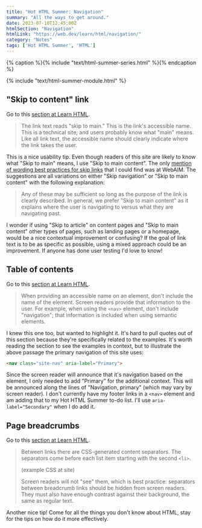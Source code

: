 ```yaml
---
title: "Hot HTML Summer: Navigation"
summary: "All the ways to get around."
date: 2023-07-10T12:45:00Z
htmlSection: "Navigation"
htmlLink: "https://web.dev/learn/html/navigation/"
category: "Notes"
tags: ['Hot HTML Summer', 'HTML']
---
```

{% caption %}{% include "text/html-summer-series.html" %}{% endcaption %}

{% include "text/html-summer-module.html" %}

## "Skip to content" link

Go to this [section at Learn HTML](https://web.dev/learn/html/navigation/#skip_to_content_link).

> The link text reads "skip to main." This is the link's accessible name. This is a technical site, and users probably know what "main" means. Like all link text, the accessible name should clearly indicate where the link takes the user.

This is a nice usability tip. Even though readers of this site are likely to know what "Skip to main" means, I use "Skip to main content". The only [mention of wording best practices for skip links](https://webaim.org/techniques/skipnav/#wording) that I could find was at WebAIM. The suggestions are all variations on either "Skip navigation" or "Skip to main content" with the following explanation:

> Any of these may be sufficient so long as the purpose of the link is clearly described. In general, we prefer "Skip to main content" as it explains where the user is navigating to versus what they are navigating past.

I wonder if using "Skip to article" on content pages and "Skip to main content" other types of pages, such as landing pages or a homepage, would be a nice contextual improvement or confusing? If the goal of link text is to be as specific as possible, using a mixed approach could be an improvement. If anyone has done user testing I'd love to know! 

## Table of contents

Go to this [section at Learn HTML](https://web.dev/learn/html/navigation/#table_of_contents).

> When providing an accessible name on an element, don't include the name of the element. Screen readers provide that information to the user. For example, when using the `<nav>` element, don't include "navigation"; that information is included when using semantic elements.

I knew this one too, but wanted to highlight it. It's hard to pull quotes out of this section because they're specifically related to the examples. It's worth reading the section to see the examples in context, but to illustrate the above passage the primary navigation of this site uses:

```html
<nav class="site-nav" aria-label="Primary">
```

Since the screen reader will announce that it's navigation based on the element, I only needed to add "Primary" for the additional context. This will be announced along the lines of "Navigation, primary" (which may vary by screen reader). I don't currently have my footer links in a `<nav>` element and am adding that to my Hot HTML Summer to-do list. I'll use `aria-label="Secondary"` when I do add it.

## Page breadcrumbs

Go to this [section at Learn HTML](https://web.dev/learn/html/navigation/#page_breadcrumbs).

> Between links there are CSS-generated content separators. The separators come before each list item starting with the second `<li>`.
> 
> (example CSS at site)
> 
> Screen readers will not "see" them, which is best practice: separators between breadcrumb links should be hidden from screen readers. They must also have enough contrast against their background, the same as regular text.

Another nice tip! Come for all the things you don't know about HTML, stay for the tips on how do it more effectively.



